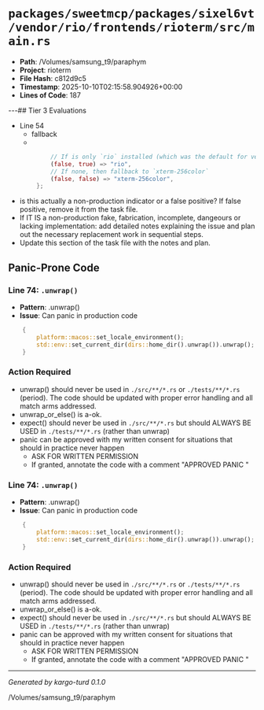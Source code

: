 # `packages/sweetmcp/packages/sixel6vt/vendor/rio/frontends/rioterm/src/main.rs`

- **Path**: /Volumes/samsung_t9/paraphym
- **Project**: rioterm
- **File Hash**: c812d9c5  
- **Timestamp**: 2025-10-10T02:15:58.904926+00:00  
- **Lines of Code**: 187

---## Tier 3 Evaluations


- Line 54
  - fallback
  - 

```rust
            // If is only `rio` installed (which was the default for versions under 0.2.27)
            (false, true) => "rio",
            // If none, then fallback to `xterm-256color`
            (false, false) => "xterm-256color",
        };
```

- is this actually a non-production indicator or a false positive? If false positive, remove it from the task file.
- If IT IS a non-production fake, fabrication, incomplete, dangeours or lacking implementation: add detailed notes explaining the issue and plan out the necessary replacement work in sequential steps. 
- Update this section of the task file with the notes and plan.

## Panic-Prone Code


### Line 74: `.unwrap()`

- **Pattern**: .unwrap()
- **Issue**: Can panic in production code

```rust
    {
        platform::macos::set_locale_environment();
        std::env::set_current_dir(dirs::home_dir().unwrap()).unwrap();
    }

```

### Action Required

- unwrap() should never be used in `./src/**/*.rs` or `./tests/**/*.rs` (period). The code should be updated with proper error handling and all match arms addressed.
- unwrap_or_else() is a-ok. 
- expect() should never be used in `./src/**/*.rs` but should ALWAYS BE USED in `./tests/**/*.rs` (rather than unwrap)
- panic can be approved with my written consent for situations that should in practice never happen  
  - ASK FOR WRITTEN PERMISSION
  - If granted, annotate the code with a comment "APPROVED PANIC "


### Line 74: `.unwrap()`

- **Pattern**: .unwrap()
- **Issue**: Can panic in production code

```rust
    {
        platform::macos::set_locale_environment();
        std::env::set_current_dir(dirs::home_dir().unwrap()).unwrap();
    }

```

### Action Required

- unwrap() should never be used in `./src/**/*.rs` or `./tests/**/*.rs` (period). The code should be updated with proper error handling and all match arms addressed.
- unwrap_or_else() is a-ok. 
- expect() should never be used in `./src/**/*.rs` but should ALWAYS BE USED in `./tests/**/*.rs` (rather than unwrap)
- panic can be approved with my written consent for situations that should in practice never happen  
  - ASK FOR WRITTEN PERMISSION
  - If granted, annotate the code with a comment "APPROVED PANIC "

---

*Generated by kargo-turd 0.1.0*

/Volumes/samsung_t9/paraphym